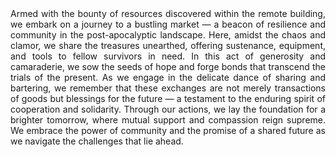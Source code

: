 <div style="text-align: justify;">Armed with the bounty of resources discovered within the remote building, we embark on a journey to a bustling market — a beacon of resilience and community in the post-apocalyptic landscape. Here, amidst the chaos and clamor, we share the treasures unearthed, offering sustenance, equipment, and tools to fellow survivors in need. In this act of generosity and camaraderie, we sow the seeds of hope and forge bonds that transcend the trials of the present. As we engage in the delicate dance of sharing and bartering, we remember that these exchanges are not merely transactions of goods but blessings for the future — a testament to the enduring spirit of cooperation and solidarity. Through our actions, we lay the foundation for a brighter tomorrow, where mutual support and compassion reign supreme. We embrace the power of community and the promise of a shared future as we navigate the challenges that lie ahead.</div>